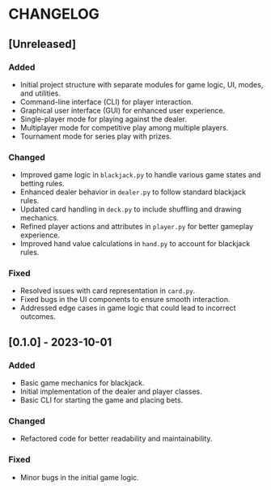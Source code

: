 # CHANGELOG

## [Unreleased]
### Added
- Initial project structure with separate modules for game logic, UI, modes, and utilities.
- Command-line interface (CLI) for player interaction.
- Graphical user interface (GUI) for enhanced user experience.
- Single-player mode for playing against the dealer.
- Multiplayer mode for competitive play among multiple players.
- Tournament mode for series play with prizes.

### Changed
- Improved game logic in `blackjack.py` to handle various game states and betting rules.
- Enhanced dealer behavior in `dealer.py` to follow standard blackjack rules.
- Updated card handling in `deck.py` to include shuffling and drawing mechanics.
- Refined player actions and attributes in `player.py` for better gameplay experience.
- Improved hand value calculations in `hand.py` to account for blackjack rules.

### Fixed
- Resolved issues with card representation in `card.py`.
- Fixed bugs in the UI components to ensure smooth interaction.
- Addressed edge cases in game logic that could lead to incorrect outcomes.

## [0.1.0] - 2023-10-01
### Added
- Basic game mechanics for blackjack.
- Initial implementation of the dealer and player classes.
- Basic CLI for starting the game and placing bets.

### Changed
- Refactored code for better readability and maintainability.

### Fixed
- Minor bugs in the initial game logic.